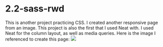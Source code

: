 # 2.2-sass-rwd
This is another project practicing CSS. I created another responsive page from an image. This project is also the first that I used Neat with. I used Neat for the column layout, as well as media queries. Here is the image I referenced to create this page: ![](https://github.com/TIY-GVL-FEE-2015-August/assignments/raw/master/2.2-sass-rwd/assets/powell_peralta.jpg)


